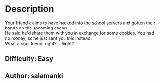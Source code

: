 # Description
Your friend claims to have hacked into the school servers and gotten their hands on the upcoming exams.  
He said he'd share them with you in exchange for some cookies. You had no money, so he just sent you *this* instead.  
What a cool friend, right? ...Right?

## **Difficulty:** Easy  
## **Author:** salamanki

